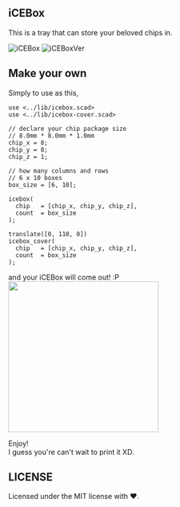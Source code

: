 ## iCEBox
This is a tray that can store your beloved chips in.

![iCEBox](https://img.shields.io/static/v1?label=OpenSCAD&message=2021.01&colorA=f9d72c&colorB=green&style=plastic)
![iCEBoxVer](https://img.shields.io/static/v1?label=iCEBox&message=2.0&color=green&style=plastic)

## Make your own
Simply to use as this,
```scad
use <../lib/icebox.scad>
use <../lib/icebox-cover.scad>

// declare your chip package size
// 8.0mm * 8.0mm * 1.0mm
chip_x = 8;
chip_y = 8;
chip_z = 1;

// how many columns and rows
// 6 x 10 boxes
box_size = [6, 10];

icebox(
  chip   = [chip_x, chip_y, chip_z],
  count  = box_size
);

translate([0, 110, 0])
icebox_cover(
  chip   = [chip_x, chip_y, chip_z],
  count  = box_size
);

```

and your iCEBox will come out! :P  
<image src="./res/stl-preview.png" width="300px">

Enjoy!  
I guess you're can't wait to print it XD.

## LICENSE
Licensed under the MIT license with ❤.
